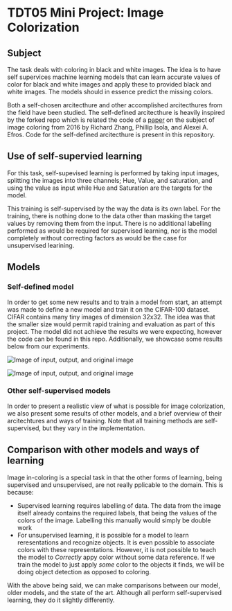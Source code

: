 <!--<h3><b>Colorful Image Colorization</b></h3>-->
# TDT05 Mini Project: Image Colorization
## Subject
The task deals with coloring in black and white images. The idea is to have self supervices machine learning models that can learn accurate values of color for black and white images and apply these to provided black and white images. The models should in essence predict the missing colors.

Both a self-chosen arcitecthure and other accomplished arcitecthures from the field have been studied. The self-defined arcitecthure is heavily inspired by the forked repo which is related the code of a [paper](https://arxiv.org/pdf/1603.08511.pdf) on the subject of image coloring from 2016 by Richard Zhang, Phillip Isola, and Alexei A. Efros. Code for the self-defined arcitecthure is present in this repository.

## Use of self-supervied learning
For this task, self-supevised learning is performed by taking input images, splitting the images into three channels; Hue, Value, and saturation, and using the value as input while Hue and Saturation are the targets for the model. 

This training is self-supervised by the way the data is its own label. For the training, there is nothing done to the data other than masking the target values by removing them from the input. There is no additional labelling performed as would be required for supervised learning, nor is the model completely without correcting factors as would be the case for unsupervised learining.
## Models
### Self-defined model
In order to get some new results and to train a model from start, an attempt was made to define a new model and train it on the CIFAR-100 dataset. CIFAR contains many tiny images of dimension 32x32. The idea was that the smaller size would permit rapid training and evaluation as part of this project. The model did not achieve the results we were expecting, however the code can be found in this repo. Additionally, we showcase some results below from our experiments.

![Image of input, output, and original image](imags_out/train_result?raw=true "Prediction on training data")

![Image of input, output, and original image](relative%20path/to/img.jpg?raw=true "Prediction on test data")

### Other self-supervised models
In order to present a realistic view of what is possible for image colorization, we also present some results of other models, and a brief overview of their arcitechtures and ways of training. Note that all training methods are self-supervised, but they vary in the implementation.

## Comparison with other models and ways of learning
Image in-coloring is a special task in that the other forms of learning, being supervised and unsupervised, are not really pplicable to the domain. This is because:
- Supervised learning requires labelling of data. The data from the image itself already contains the required labels, that being the values of the colors of the image. Labelling this manually would simply be double work
- For unsupervised learning, it is possible for a model to learn reresentations and recognize objects. It is even possible to associate colors with these representations. However, it is not possible to teach the model to _Correctly_ appy color without some data reference. If we train the model to just apply _some_ color to the objects it finds, we will be doing object detection as opposed to coloring.

With the above being said, we can make comparisons between our model, older models, and the state of the art. Although all perform self-supervised learning, they do it slightly differently.

